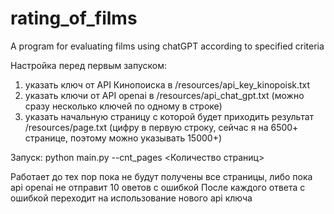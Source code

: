 # rating_of_films
A program for evaluating films using chatGPT according to specified criteria

Настройка перед первым запуском:
1) указать ключ от API Кинопоиска в /resources/api_key_kinopoisk.txt
2) указать ключи от API openai в /resources/api_chat_gpt.txt (можно сразу несколько ключей по одному в строке)
3) указать начальную страницу с которой будет приходить результат /resources/page.txt
   (цифру в первую строку, сейчас я на 6500+ странице, поэтому можно указывать 15000+)
   
Запуск:
python main.py --cnt_pages <Количество страниц>

Работает до тех пор пока не будут получены все страницы, либо пока api openai не отправит 10 оветов с ошибкой
После каждого ответа с ошибкой переходит на использование нового api ключа
